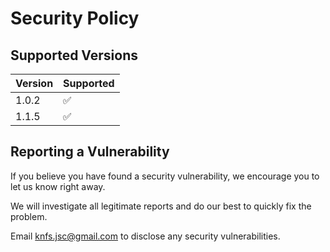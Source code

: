 # Security Policy

## Supported Versions

| Version | Supported          |
| ------- | ------------------ |
| 1.0.2   | :white_check_mark: |
| 1.1.5   | :white_check_mark: |


## Reporting a Vulnerability

If you believe you have found a security vulnerability, we encourage you to let us know right away.

We will investigate all legitimate reports and do our best to quickly fix the problem.

Email knfs.jsc@gmail.com to disclose any security vulnerabilities.
